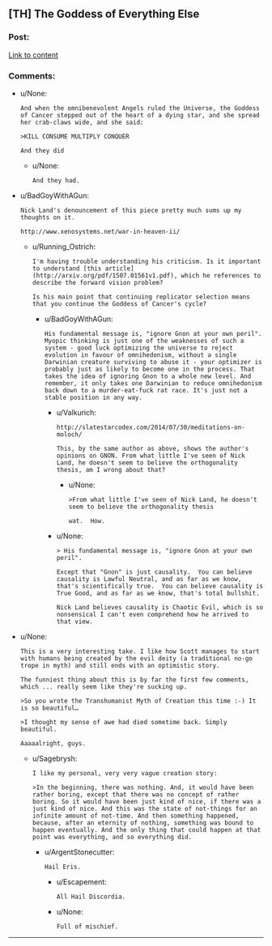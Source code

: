## [TH] The Goddess of Everything Else

### Post:

[Link to content](http://slatestarcodex.com/2015/08/17/the-goddess-of-everything-else-2/)

### Comments:

- u/None:
  ```
  And when the omnibenevolent Angels ruled the Universe, the Goddess of Cancer stepped out of the heart of a dying star, and she spread her crab-claws wide, and she said:

  >KILL CONSUME MULTIPLY CONQUER

  And they did
  ```

  - u/None:
    ```
    And they had.
    ```

- u/BadGoyWithAGun:
  ```
  Nick Land's denouncement of this piece pretty much sums up my thoughts on it.

  http://www.xenosystems.net/war-in-heaven-ii/
  ```

  - u/Running_Ostrich:
    ```
    I'm having trouble understanding his criticism. Is it important to understand [this article](http://arxiv.org/pdf/1507.01561v1.pdf), which he references to describe the forward vision problem?

    Is his main point that continuing replicator selection means that you continue the Goddess of Cancer's cycle?
    ```

    - u/BadGoyWithAGun:
      ```
      His fundamental message is, "ignore Gnon at your own peril". Myopic thinking is just one of the weaknesses of such a system - good luck optimizing the universe to reject evolution in favour of omnihedonism, without a single Darwinian creature surviving to abuse it - your optimizer is probably just as likely to become one in the process. That takes the idea of ignoring Gnon to a whole new level. And remember, it only takes one Darwinian to reduce omnihedonism back down to a murder-eat-fuck rat race. It's just not a stable position in any way.
      ```

      - u/Valkurich:
        ```
        http://slatestarcodex.com/2014/07/30/meditations-on-moloch/

        This, by the same author as above, shows the author's opinions on GNON. From what little I've seen of Nick Land, he doesn't seem to believe the orthogonality thesis, am I wrong about that?
        ```

        - u/None:
          ```
          >From what little I've seen of Nick Land, he doesn't seem to believe the orthogonality thesis

          wat.  How.
          ```

      - u/None:
        ```
        > His fundamental message is, "ignore Gnon at your own peril". 

        Except that "Gnon" is just causality.  You can believe causality is Lawful Neutral, and as far as we know, that's scientifically true.  You can believe causality is True Good, and as far as we know, that's total bullshit.

        Nick Land believes causality is Chaotic Evil, which is so nonsensical I can't even comprehend how he arrived to that view.
        ```

- u/None:
  ```
  This is a very interesting take. I like how Scott manages to start with humans being created by the evil deity (a traditional no-go trope in myth) and still ends with an optimistic story.

  The funniest thing about this is by far the first few comments, which ... really seem like they're sucking up.

  >So you wrote the Transhumanist Myth of Creation this time :-) It is so beautiful…

  >I thought my sense of awe had died sometime back. Simply beautiful.

  Aaaaalright, guys.
  ```

  - u/Sagebrysh:
    ```
    I like my personal, very very vague creation story:

    >In the beginning, there was nothing. And, it would have been rather boring, except that there was no concept of rather boring. So it would have been just kind of nice, if there was a just kind of nice. And this was the state of not-things for an infinite amount of not-time. And then something happened, because, after an eternity of nothing, something was bound to happen eventually. And the only thing that could happen at that point was everything, and so everything did.
    ```

    - u/ArgentStonecutter:
      ```
      Hail Eris.
      ```

      - u/Escapement:
        ```
        All Hail Discordia.
        ```

      - u/None:
        ```
        Full of mischief.
        ```

---

